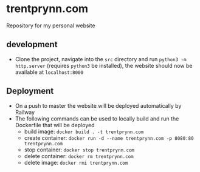 # trentprynn.com
Repository for my personal website

## development
- Clone the project, navigate into the `src` directory and run `python3 -m http.server` (requires `python3` be installed), the website should now be available at `localhost:8000`

## Deployment
- On a push to master the website will be deployed automatically by Railway
- The following commands can be used to locally build and run the Dockerfile that will be deployed
    - build image: `docker build . -t trentprynn.com`
    - create container: `docker run -d --name trentprynn.com -p 8080:80 trentprynn.com`
    - stop container: `docker stop trentprynn.com`
    - delete container: `docker rm trentprynn.com`
    - delete image: `docker rmi trentprynn.com`

